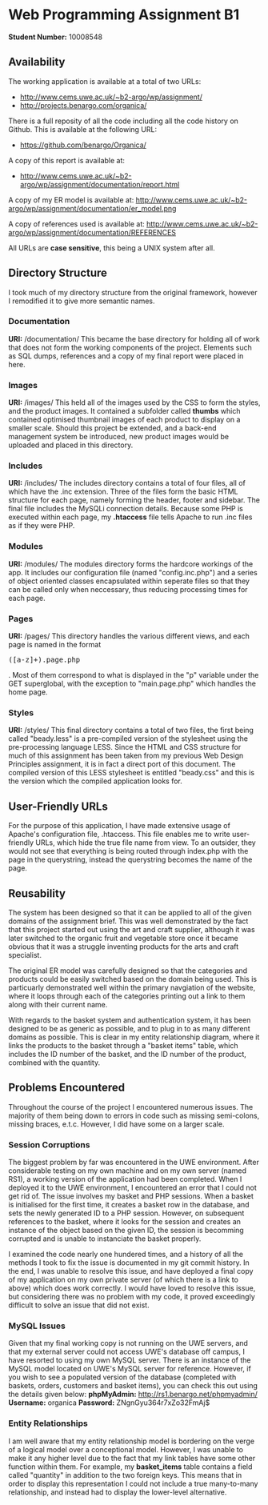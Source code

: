 # Web Programming Assignment B1
**Student Number:** 10008548

## Availability
The working application is available at a total of two URLs:
- http://www.cems.uwe.ac.uk/~b2-argo/wp/assignment/
- http://projects.benargo.com/organica/

There is a full reposity of all the code including all the code history on Github. This is available at the following URL:
- https://github.com/benargo/Organica/

A copy of this report is available at:
- http://www.cems.uwe.ac.uk/~b2-argo/wp/assignment/documentation/report.html

A copy of my ER model is available at:
http://www.cems.uwe.ac.uk/~b2-argo/wp/assignment/documentation/er_model.png

A copy of references used is available at:
http://www.cems.uwe.ac.uk/~b2-argo/wp/assignment/documentation/REFERENCES

All URLs are **case sensitive**, this being a UNIX system after all.

## Directory Structure
I took much of my directory structure from the original framework, however I remodified it to give more semantic names.

### Documentation
**URI:** /documentation/
This became the base directory for holding all of work that does not form the working components of the project. Elements such as SQL dumps, references and a copy of my final report were placed in here.

### Images
**URI:** /images/
This held all of the images used by the CSS to form the styles, and the product images. It contained a subfolder called **thumbs** which contained optimised thumbnail images of each product to display on a smaller scale. Should this project be extended, and a back-end management system be introduced, new product images would be uploaded and placed in this directory.

### Includes
**URI:** /includes/
The includes directory contains a total of four files, all of which have the .inc extension. Three of the files form the basic HTML structure for each page, namely forming the header, footer and sidebar. The final file includes the MySQLi connection details. Because some PHP is executed within each page, my **.htaccess** file tells Apache to run .inc files as if they were PHP.

### Modules
**URI:** /modules/
The modules directory forms the hardcore workings of the app. It includes our configuration file (named "config.inc.php") and a series of object oriented classes encapsulated within seperate files so that they can be called only when neccessary, thus reducing processing times for each page.

### Pages
**URI:** /pages/
This directory handles the various different views, and each page is named in the format <pre>([a-z]+)\.page\.php</pre>. Most of them correspond to what is displayed in the "p" variable under the GET superglobal, with the exception to "main.page.php" which handles the home page.

### Styles
**URI:** /styles/
This final directory contains a total of two files, the first being called "beady.less" is a pre-compiled version of the stylesheet using the pre-processing language LESS. Since the HTML and CSS structure for much of this assignment has been taken from my previous Web Design Principles assignment, it is in fact a direct port of this document. The compiled version of this LESS stylesheet is entitled "beady.css" and this is the version which the compiled application looks for.

## User-Friendly URLs
For the purpose of this application, I have made extensive usage of Apache's configuration file, .htaccess. This file enables me to write user-friendly URLs, which hide the true file name from view. To an outsider, they would not see that everything is being routed through index.php with the page in the querystring, instead the querystring becomes the name of the page.

## Reusability
The system has been designed so that it can be applied to all of the given domains of the assignment brief. This was well demonstrated by the fact that this project started out using the art and craft supplier, although it was later switched to the organic fruit and vegetable store once it became obvious that it was a struggle inventing products for the arts and craft specialist. 

The original ER model was carefully designed so that the categories and products could be easily switched based on the domain being used. This is particuarly demonstrated well within the primary navgiation of the website, where it loops through each of the categories printing out a link to them along with their current name.

With regards to the basket system and authentication system, it has been designed to be as generic as possible, and to plug in to as many different domains as possible. This is clear in my entity relationship diagram, where it links the products to the basket through a "basket items" table, which includes the ID number of the basket, and the ID number of the product, combined with the quantity.

## Problems Encountered
Throughout the course of the project I encountered numerous issues. The majority of them being down to errors in code such as missing semi-colons, missing braces, e.t.c. However, I did have some on a larger scale.

### Session Corruptions
The biggest problem by far was encountered in the UWE environment. After considerable testing on my own machine and on my own server (named RS1), a working version of the application had been completed. When I deployed it to the UWE environment, I encountered an error that I could not get rid of. The issue involves my basket and PHP sessions. When a basket is initialised for the first time, it creates a basket row in the database, and sets the newly generated ID to a PHP session. However, on subsequent references to the basket, where it looks for the session and creates an instance of the object based on the given ID, the session is becomming corrupted and is unable to instanciate the basket properly. 

I examined the code nearly one hundered times, and a history of all the methods I took to fix the issue is documented in my git commit history. In the end, I was unable to resolve this issue, and have deployed a final copy of my application on my own private server (of which there is a link to above) which does work correctly. I would have loved to resolve this issue, but considering there was no problem with my code, it proved exceedingly difficult to solve an issue that did not exist.

### MySQL Issues
Given that my final working copy is not running on the UWE servers, and that my external server could not access UWE's database off campus, I have resorted to using my own MySQL server. There is an instance of the MySQL model located on UWE's MySQL server for reference. However, if you wish to see a populated version of the database (completed with baskets, orders, customers and basket items), you can check this out using the details given below:
**phpMyAdmin:** http://rs1.benargo.net/phpmyadmin/
**Username:** organica
**Password:** ZNgnGyu364r7xZo32FmAj$

### Entity Relationships
I am well aware that my entity relationship model is bordering on the verge of a logical model over a conceptional model. However, I was unable to make it any higher level due to the fact that my link tables have some other function within them. For example, my **basket_items** table contains a field called "quantity" in addition to the two foreign keys. This means that in order to display this representation I could not include a true many-to-many relationship, and instead had to display the lower-level alternative.